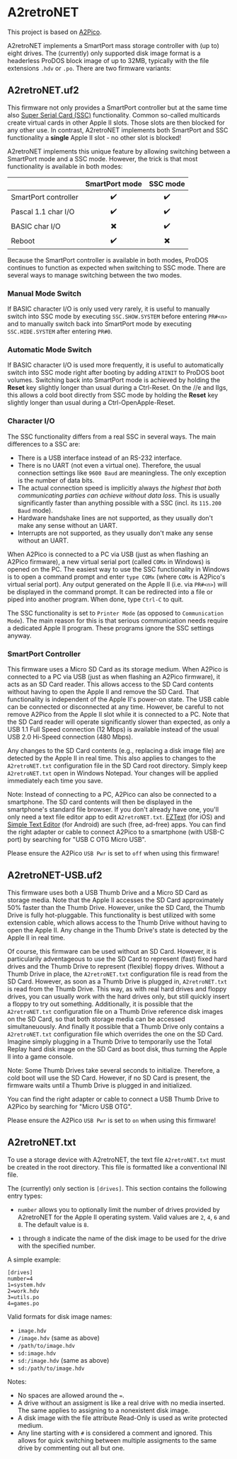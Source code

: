 # A2retroNET

This project is based on [A2Pico](https://github.com/oliverschmidt/a2pico).

A2retroNET implements a SmartPort mass storage controller with (up to) eight drives. The (currently) only supported disk image format is a headerless ProDOS block image of up to 32MB, typically with the file extensions `.hdv` or `.po`. There are two firmware variants:

## A2retroNET.uf2

This firmware not only provides a SmartPort controller but at the same time also [Super Serial Card (SSC)](https://en.wikipedia.org/wiki/Apple_II_serial_cards#Super_Serial_Card_(Apple_Computer)) functionality. Common so-called multicards create virtual cards in other Apple II slots. Those slots are then blocked for any other use. In contrast, A2retroNET implements both SmartPort and SSC functionality a __single__ Apple II slot - no other slot is blocked!

A2retroNET implements this unique feature by allowing switching between a SmartPort mode and a SSC mode. However, the trick is that most functionality is available in both modes:

|                      | SmartPort mode           | SSC mode                 |
|----------------------|:------------------------:|:------------------------:|
| SmartPort controller | :heavy_check_mark:       | :heavy_check_mark:       |
| Pascal 1.1 char I/O  | :heavy_check_mark:       | :heavy_check_mark:       |
| BASIC char I/O       | :heavy_multiplication_x: | :heavy_check_mark:       |
| Reboot               | :heavy_check_mark:       | :heavy_multiplication_x: |

Because the SmartPort controller is available in both modes, ProDOS continues to function as expected when switching to SSC mode. There are several ways to manage switching between the two modes.

### Manual Mode Switch

If BASIC character I/O is only used very rarely, it is useful to manually switch into SSC mode by executing `SSC.SHOW.SYSTEM` before entering `PR#<n>` and to manually switch back into SmartPort mode by executing `SSC.HIDE.SYSTEM` after entering `PR#0`.

### Automatic Mode Switch

If BASIC character I/O is used more frequently, it is useful to automatically switch into SSC mode right after booting by adding `ATINIT` to ProDOS boot volumes. Switching back into SmartPort mode is achieved by holding the __Reset__ key slightly longer than usual during a Ctrl-Reset. On the //e and IIgs, this allows a cold boot directly from SSC mode by holding the __Reset__ key slightly longer than usual during a Ctrl-OpenApple-Reset.

### Character I/O

The SSC functionality differs from a real SSC in several ways. The main differences to a SSC are:
* There is a USB interface instead of an RS-232 interface.
* There is no UART (not even a virtual one). Therefore, the usual connection settings like `9600 Baud` are meaningless. The only exception is the number of data bits.
* The actual connection speed is implicitly always _the highest that both communicating parties can achieve without data loss_. This is usually significantly faster than anything possible with a SSC (incl. its `115.200 Baud` mode).
* Hardware handshake lines are not supported, as they usually don't make any sense without an UART.
* Interrupts are not supported, as they usually don't make any sense without an UART.

When A2Pico is connected to a PC via USB (just as when flashing an A2Pico firmware), a new virtual serial port (called `COMx` in Windows) is opened on the PC. The easiest way to use the SSC functionality in Windows is to open a command prompt and enter `type COMx` (where `COMx` is A2Pico's virtual serial port). Any output generated on the Apple II (i.e. via `PR#<n>`) will be displayed in the command prompt. It can be redirected into a file or piped into another program. When done, type `Ctrl-C` to quit.

The SSC functionality is set to `Printer Mode` (as opposed to `Communication Mode`). The main reason for this is that serious communication needs require a dedicated Apple II program. These programs ignore the SSC settings anyway.

### SmartPort Controller

This firmware uses a Micro SD Card as its storage medium. When A2Pico is connected to a PC via USB (just as when flashing an A2Pico firmware), it acts as an SD Card reader. This allows access to the SD Card contents without having to open the Apple II and remove the SD Card. That functionality is independent of the Apple II's power-on state. The USB cable can be connected or disconnected at any time. However, be careful to not remove A2Pico from the Apple II slot while it is connected to a PC. Note that the SD Card reader will operate significantly slower than expected, as only a USB 1.1 Full Speed connection (12 Mbps) is available instead of the usual USB 2.0 Hi-Speed connection (480 Mbps).

Any changes to the SD Card contents (e.g., replacing a disk image file) are detected by the Apple II in real time. This also applies to changes to the `A2retroNET.txt` configuration file in the SD Card root directory. Simply keep `A2retroNET.txt` open in Windows Notepad. Your changes will be applied immediately each time you save.

Note: Instead of connecting to a PC, A2Pico can also be connected to a smartphone. The SD card contents will then be displayed in the smartphone's standard file browser. If you don't already have one, you'll only need a text file editor app to edit `A2retroNET.txt`. [EZText](https://apps.apple.com/de/app/eztext-text-editor/id1616281411) (for iOS) and [Simple Text Editor](https://play.google.com/store/apps/details?id=com.maxistar.textpad&hl=en) (for Android) are such (free, ad-free) apps. You can find the right adapter or cable to connect A2Pico to a smartphone (with USB-C port) by searching for "USB C OTG Micro USB".

Please ensure the A2Pico `USB Pwr` is set to `off` when using this firmware! 

## A2retroNET-USB.uf2

This firmware uses both a USB Thumb Drive and a Micro SD Card as storage media. Note that the Apple II accesses the SD Card approximately 50% faster than the Thumb Drive. However, unike the SD Card, the Thumb Drive is fully hot-pluggable. This functionality is best utilized with some extension cable, which allows access to the Thumb Drive without having to open the Apple II. Any change in the Thumb Drive's state is detected by the Apple II in real time.

Of course, this firmware can be used without an SD Card. However, it is particularily adventageous to use the SD Card to represent (fast) fixed hard drives and the Thumb Drive to represent (flexible) floppy drives. Without a Thumb Drive in place, the `A2retroNET.txt` configuration file is read from the SD Card. However, as soon as a Thumb Drive is plugged in, `A2retroNET.txt` is read from the Thumb Drive. This way, as with real hard drives and floppy drives, you can usually work with the hard drives only, but still quickly insert a floppy to try out something. Additionally, it is possible that the `A2retroNET.txt` configuration file on a Thumb Drive reference disk images on the SD Card, so that both storage media can be accessed simultaneuously. And finally it possible that a Thumb Drive only contains a `A2retroNET.txt` configuration file which overrides the one on the SD Card. Imagine simply plugging in a Thumb Drive to temporarily use the Total Replay hard disk image on the SD Card as boot disk, thus turning the Apple II into a game console.

Note: Some Thumb Drives take several seconds to initialize. Therefore, a cold boot will use the SD Card. However, if no SD Card is present, the firmware waits until a Thumb Drive is plugged in and initialized.

You can find the right adapter or cable to connect a USB Thumb Drive to A2Pico by searching for "Micro USB OTG".

Please ensure the A2Pico `USB Pwr` is set to `on` when using this firmware! 

## A2retroNET.txt

To use a storage device with A2retroNET, the text file `A2retroNET.txt` must be created in the root directory. This file is formatted like a conventional INI file.

The (currently) only section is `[drives]`. This section contains the following entry types:

* `number` allows you to optionally limit the number of drives provided by A2retroNET for the Apple II operating system. Valid values are `2`, `4`, `6` and `8`. The default value is `8`.

* `1` through `8` indicate the name of the disk image to be used for the drive with the specified number.

A simple example:
```
[drives]
number=4
1=system.hdv
2=work.hdv
3=utils.po
4=games.po
```

Valid formats for disk image names:
* `image.hdv`
* `/image.hdv` (same as above)
* `/path/to/image.hdv`
* `sd:image.hdv`
* `sd:/image.hdv` (same as above)
* `sd:/path/to/image.hdv`

Notes:
* No spaces are allowed around the `=`.
* A drive without an assigment is like a real drive with no media inserted. The same applies to assigning to a nonexistent disk image.
* A disk image with the file attribute Read-Only is used as write protected medium.
* Any line starting with `#` is considered a comment and ignored. This allows for quick switching between multiple assigments to the same drive by commenting out all but one.
